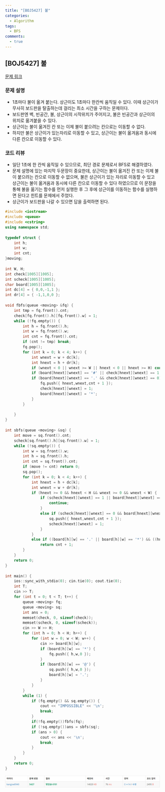 ```yaml
---
title: "[BOJ5427] 불"
categories:
  - Algorithm
tags:
  - BFS
comments:
  - true
---
```

## [BOJ5427] 불

[문제 링크](https://www.acmicpc.net/problem/5427)

### 문제 설명
* 1초마다 불이 옮겨 붙는다. 상근이도 1초마다 한칸씩 움직일 수 있다. 이때 상근이가 무사히 보드판을 탈출하는데 걸리는 최소 시간을 구하는 문제이다.
* 보드판엔 벽, 빈공간, 불, 상근이의 시작위치가 주어지고, 불은 빈공간과 상근이의 위치로 옮겨붙을 수 있다.
* 상근이는 불이 옮겨진 칸 또는 이제 불이 붙으려는 칸으로는 이동할 수 없다.
* 하지만 불은 상근이가 있는자리로 이동할 수 있고, 상근이는 불이 옮겨옴과 동시에 다른 칸으로 이동할 수 있다. 

### 코드 리뷰
* 일단 1초에 한 칸씩 움직일 수 있으므로, 최단 경로 문제로서 BFS로 해결하였다.
* 문제 설명에 있는 마지막 두문장이 중요한데, 상근이는 불이 옮겨진 칸 또는 이제 불이 붙으려는 칸으로 이동할 수 없으며, 불은 상근이가 있는 자리로 이동할 수 있고 상근이는 불이 옮겨옴과 동시에 다른 칸으로 이동할 수 있다 하였으므로 이 문장을 통해 불을 옮기는 함수를 먼저 실행한 후 그 후에 상근이를 이동하는 함수를 실행하면 된다고 힌트를 문제에서 주었다.
* 상근이가 보드판을 나갈 수 있으면 답을 출력하면 된다.

```cpp
#include <iostream>
#include <queue>
#include <cstring>
using namespace std;

typedef struct {
	int h;
	int w;
	int cnt;
}moving;

int W, H;
int check[1005][1005];
int scheck[1005][1005];
char board[1005][1005];
int dc[4] = { 0,0,-1,1 };
int dr[4] = { -1,1,0,0 };

void fbfs(queue <moving> &fq) {
	int tmp = fq.front().cnt;
	check[fq.front().h][fq.front().w] = 1;
	while (!fq.empty()) {
		int h = fq.front().h;
		int w = fq.front().w;
		int cnt = fq.front().cnt;
		if (cnt != tmp) break;
		fq.pop();
		for (int k = 0; k < 4; k++) {
			int wnext = w + dc[k];
			int hnext = h + dr[k];
			if (wnext < 0 || wnext >= W || hnext < 0 || hnext >= H) continue;
			if (board[hnext][wnext] == '#' || check[hnext][wnext] == 1 || board[hnext][wnext] == '*') continue;
			if (board[hnext][wnext] == '.' && check[hnext][wnext] == 0) {
				fq.push({ hnext,wnext,cnt + 1 });
				check[hnext][wnext] = 1;
				board[hnext][wnext] = '*';
			}
		}

	}
}

int sbfs(queue <moving> &sq) {
	int move = sq.front().cnt;
	scheck[sq.front().h][sq.front().w] = 1;
	while (!sq.empty()) {
		int w = sq.front().w;
		int h = sq.front().h;
		int cnt = sq.front().cnt;
		if (move != cnt) return 0;
		sq.pop();
		for (int k = 0; k < 4; k++) {
			int hnext = h + dc[k];
			int wnext = w + dr[k];
			if (hnext >= 0 && hnext < H && wnext >= 0 && wnext < W) {
				if (scheck[hnext][wnext] == 1 || board[hnext][wnext] == '#' || board[hnext][wnext] == '*') {
					continue;
				}
				else if (scheck[hnext][wnext] == 0 && board[hnext][wnext] == '.') {
					sq.push({ hnext,wnext,cnt + 1 });
					scheck[hnext][wnext] = 1;
				}
			}
			else if ((board[h][w] == '.' || board[h][w] == '*') && ((hnext < 0 || hnext >= H) || (wnext < 0 || wnext >= W)))
				return cnt + 1;
		}
	}
	return 0;
}

int main() {
	ios::sync_with_stdio(0); cin.tie(0); cout.tie(0);
	int T;
	cin >> T;
	for (int t = 0; t < T; t++) {
		queue <moving> fq;
		queue <moving> sq;
		int ans = 0;
		memset(check, 0, sizeof(check));
		memset(scheck, 0, sizeof(scheck));
		cin >> W >> H;
		for (int h = 0; h < H; h++) {
			for (int w = 0; w < W; w++) {
				cin >> board[h][w];
				if (board[h][w] == '*') {
					fq.push({ h,w,0 });
				}
				if (board[h][w] == '@') {
					sq.push({ h,w,0 });
					board[h][w] = '.';
				}
			}
		}
		while (1) {
			if (fq.empty() && sq.empty()) {
				cout << "IMPOSSIBLE" << '\n';
				break;
			}
			if(!fq.empty())fbfs(fq);
			if (!sq.empty())ans = sbfs(sq);
			if (ans > 0) {
				cout << ans << '\n';
				break;
			}
		}
	}
	return 0;
}
```

![](/assets/img/Algorithm/1908071.png)